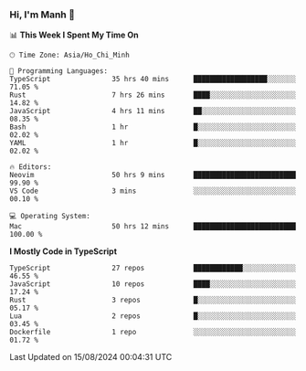 ### Hi, I'm Manh 👋

<!--START_SECTION:waka-->
📊 **This Week I Spent My Time On** 

```text
🕑︎ Time Zone: Asia/Ho_Chi_Minh

💬 Programming Languages: 
TypeScript               35 hrs 40 mins      ██████████████████░░░░░░░   71.05 % 
Rust                     7 hrs 26 mins       ████░░░░░░░░░░░░░░░░░░░░░   14.82 % 
JavaScript               4 hrs 11 mins       ██░░░░░░░░░░░░░░░░░░░░░░░   08.35 % 
Bash                     1 hr                █░░░░░░░░░░░░░░░░░░░░░░░░   02.02 % 
YAML                     1 hr                █░░░░░░░░░░░░░░░░░░░░░░░░   02.02 % 

🔥 Editors: 
Neovim                   50 hrs 9 mins       █████████████████████████   99.90 % 
VS Code                  3 mins              ░░░░░░░░░░░░░░░░░░░░░░░░░   00.10 % 

💻 Operating System: 
Mac                      50 hrs 12 mins      █████████████████████████   100.00 % 
```

**I Mostly Code in TypeScript** 

```text
TypeScript               27 repos            ████████████░░░░░░░░░░░░░   46.55 % 
JavaScript               10 repos            ████░░░░░░░░░░░░░░░░░░░░░   17.24 % 
Rust                     3 repos             █░░░░░░░░░░░░░░░░░░░░░░░░   05.17 % 
Lua                      2 repos             █░░░░░░░░░░░░░░░░░░░░░░░░   03.45 % 
Dockerfile               1 repo              ░░░░░░░░░░░░░░░░░░░░░░░░░   01.72 % 
```




 Last Updated on 15/08/2024 00:04:31 UTC
<!--END_SECTION:waka-->
